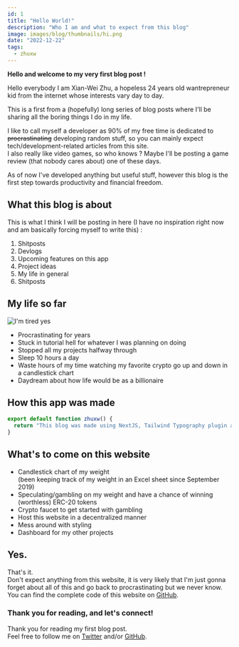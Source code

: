 ```yaml
---
id: 1
title: "Hello World!"
description: "Who I am and what to expect from this blog"
image: images/blog/thumbnails/hi.png
date: "2022-12-22"
tags:
  - zhuxw
---
```


**Hello and welcome to my very first blog post !**

Hello everybody I am Xian-Wei Zhu, a hopeless 24 years old wantrepreneur kid from the internet whose interests vary day to day.

This is a first from a (hopefully) long series of blog posts where I'll be sharing all the boring things I do in my life.

I like to call myself a developer as 90% of my free time is dedicated to ~~procrastinating~~ developing random stuff, so you can mainly expect tech/development-related articles from this site. \
I also really like video games, so who knows ? Maybe I'll be posting a game review (that nobody cares about) one of these days.

As of now I've developed anything but useful stuff, however this blog is the first step towards productivity and financial freedom.

## What this blog is about

This is what I think I will be posting in here (I have no inspiration right now and am basically forcing myself to write this) :

1. Shitposts
2. Devlogs
3. Upcoming features on this app
4. Project ideas
5. My life in general
6. Shitposts

## My life so far

![I'm tired yes](/images/blog/1-imtired.png)

- Procrastinating for years
- Stuck in tutorial hell for whatever I was planning on doing
- Stopped all my projects halfway through
- Sleep 10 hours a day
- Waste hours of my time watching my favorite crypto go up and down in a candlestick chart
- Daydream about how life would be as a billionaire

## How this app was made

```js
export default function zhuxw() {
  return "This blog was made using NextJS, Tailwind Typography plugin and Markdown";
}
```

## What's to come on this website

- Candlestick chart of my weight \
  (been keeping track of my weight in an Excel sheet since September 2019)
- Speculating/gambling on my weight and have a chance of winning (worthless) ERC-20 tokens
- Crypto faucet to get started with gambling
- Host this website in a decentralized manner
- Mess around with styling
- Dashboard for my other projects

## Yes.

That's it. \
Don't expect anything from this website, it is very likely that I'm just gonna forget about all of this and go back to procrastinating but we never know. \
You can find the complete code of this website on [GitHub](https://github.com/Xian-Wei/zhuxw/tree/develop).

### Thank you for reading, and let's connect!

Thank you for reading my first blog post. \
Feel free to follow me on [Twitter](https://twitter.com/xianweizhu) and/or [GitHub](https://github.com/Xian-Wei).
